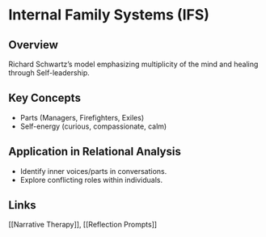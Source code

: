 # Internal Family Systems (IFS)

## Overview
Richard Schwartz’s model emphasizing multiplicity of the mind and healing through Self-leadership.

## Key Concepts
- Parts (Managers, Firefighters, Exiles)
- Self-energy (curious, compassionate, calm)

## Application in Relational Analysis
- Identify inner voices/parts in conversations.
- Explore conflicting roles within individuals.

## Links
[[Narrative Therapy]], [[Reflection Prompts]]
